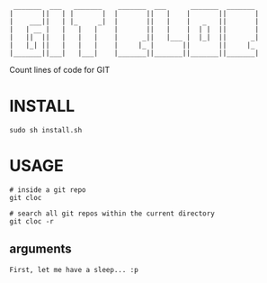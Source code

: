      _______  ___   _______    _______  ___      _______  _______ 
    |       ||   | |       |  |       ||   |    |       ||       |
    |    ___||   | |_     _|  |       ||   |    |   _   ||       |
    |   | __ |   |   |   |    |       ||   |    |  | |  ||       |
    |   ||  ||   |   |   |    |      _||   |___ |  |_|  ||      _|
    |   |_| ||   |   |   |    |     |_ |       ||       ||     |_ 
    |_______||___|   |___|    |_______||_______||_______||_______|

Count lines of code for GIT 

INSTALL
====
    
    sudo sh install.sh

USAGE
====
    
    # inside a git repo
    git cloc

    # search all git repos within the current directory
    git cloc -r

arguments
----
    First, let me have a sleep... :p
